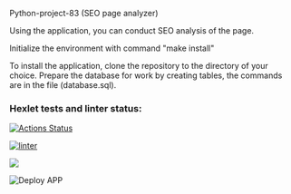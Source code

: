 Python-project-83 (SEO page analyzer)

Using the application, you can conduct SEO analysis of the page.

Initialize the environment with command "make install"

To install the application, clone the repository to the directory of your choice. Prepare the database for work by creating tables, the commands are in the file (database.sql).

### Hexlet tests and linter status:
[![Actions Status](https://github.com/WeibHai/python-project-83/workflows/hexlet-check/badge.svg)](https://github.com/WeibHai/python-project-83/actions)

[![linter](https://github.com/WeibHai/python-project-83/actions/workflows/lint.yml/badge.svg)](https://github.com/WeibHai/python-project-83/actions/workflows/lint.yml)

<a href="https://codeclimate.com/github/WeibHai/python-project-83/maintainability"><img src="https://api.codeclimate.com/v1/badges/2c56adae486da2256747/maintainability" /></a>

![Deploy APP](https://python-project-83-production-0301.up.railway.app/)
